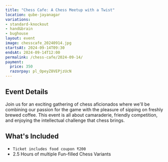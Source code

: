 ```yaml
---
title: "Chess Cafe: A Chess Meetup with a Twist"
location: qube-jayanagar
variations:
- standard-knockout
- hand&brain
- bughouse
layout: event
image: chesscafe_20240914.jpg
startsAt: 2024-09-14T09:30
endsAt: 2024-09-14T12:00
permalink: /chess-cafe/2024-09-14/
payment:
  price: 350
  razorpay: pl_OpeyZ8VEPjzUcN
---
```


## Event Details

Join us for an exciting gathering of chess aficionados where we'll be
combining our passion for the game with the pleasure of sipping on freshly
brewed coffee. This event is all about camaraderie, friendly competition, and
enjoying the intellectual challenge that chess brings.

## What's Included

- `Ticket includes food coupon ₹200`
- 2.5 Hours of multiple Fun-filled Chess Variants
